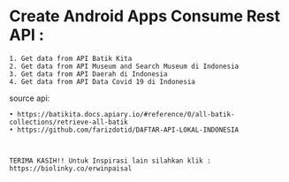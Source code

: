 # Create Android Apps Consume Rest API :

    1. Get data from API Batik Kita 
    2. Get data from API Museum and Search Museum di Indonesia
    3. Get data from API Daerah di Indonesia 
    4. Get data from API Data Covid 19 di Indonesia
    
source api:

    • https://batikita.docs.apiary.io/#reference/0/all-batik-collections/retrieve-all-batik 
    • https://github.com/farizdotid/DAFTAR-API-LOKAL-INDONESIA
    
    
    
    TERIMA KASIH!! Untuk Inspirasi lain silahkan klik : https://biolinky.co/erwinpaisal

